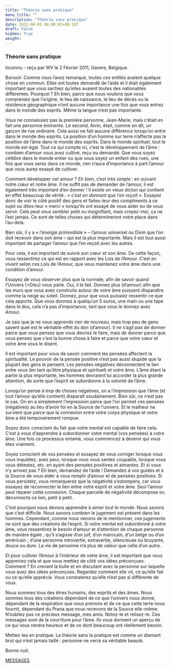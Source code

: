 ```yaml
---
title: "Théorie sans pratique"
menu_title: ""
description: "Théorie sans pratique"
date: 2022-06-01 06:00:01+00:187
draft: False
hidden: True
weight:
---
```

### Théorie sans pratique

Inconnu - reçu par WV le 2 Février 2011, Gavere, Belgique.

Bonsoir. Comme vous l’avez remarqué, toutes ces entités avaient quelque chose en commun. Elles ont toutes demandé de l’aide et il était également important que vous sachiez qu’elles avaient toutes des nationalités différentes. Pourquoi ? Eh bien, parce que nous voulons que vous compreniez que l’origine, le lieu de naissance, le lieu de décès ou la résidence géographique n’ont aucune importance une fois que vous entrez dans le monde des esprits. Même la langue n’est pas importante.

Vous ne connaissiez pas la première personne, Jean-Marie, mais c’était en fait une personne éminente. Le second, Alvin, était, comme on dit, un garçon de rue ordinaire. Cela aussi ne fait aucune différence lorsqu’on entre dans le monde des esprits. La position d’un homme sur terre n’affecte pas la position de l’âme dans le monde des esprits. Dans le monde spirituel, tout le monde est égal. Tout ce qui compte ici, c’est le développement de l’âme : combien d’amour vous avez cultivé, reçu ou demandé. Que vous soyez célèbre dans le monde entier ou que vous soyez un enfant des rues, une fois que vous serez dans ce monde, rien n’aura d’importance à part l’amour que vous aurez essayé de cultiver.

Comment développer cet amour ? Eh bien, c’est très simple : en suivant notre cœur et notre âme. Il ne suffit pas de demander de l’amour, il est également très important d’en donner ! Il existe un vieux dicton qui contient en effet beaucoup de vérité : *« c’est en donnant que l’on reçoit »*. Essayez donc de voir le côté positif des gens et faites-leur des compliments à ce sujet ou dites-leur « merci » lorsqu’ils ont essayé de vous aider ou de vous servir. Cela peut vous sembler petit ou insignifiant, mais croyez-moi, ça ne l’est jamais. Ce sont de telles choses qui détermineront votre place dans l’au-delà.

Bien sûr, il y a *« l’énergie primordiale »* – l’amour universel ou Divin que l’on doit recevoir dans son âme – qui est la plus importante. Mais il est tout aussi important de partager l’amour que l’on reçoit avec les autres.

Pour cela, il est important de suivre son cœur et son âme. De cette façon, vous ressentirez ce qui est en rapport avec les Lois de l’Amour. C’est en vivant selon ces Lois de l’Amour, que vous maintenez votre âme dans une condition d’amour.

Essayez de vous observer plus que la normale, afin de savoir quand l’Univers (=Dieu) vous parle. Oui, il le fait. Donnez plus (d’amour) afin que les murs que vous avez construits autour de votre âme puissent disparaître comme la neige au soleil. Donnez, pour que vous puissiez ressentir ce que cela apporte. Que vous donniez à quelqu’un 5 euros, une main ou une tape dans le dos, cela n’a pas d’importance, tant que vous le donnez avec Amour.

Je sais que je ne vous apprends rien de nouveau, mais trop peu de gens savent quel est le véritable effet du don (d’amour). Il ne s’agit pas de donner parce que vous pensez que vous devriez le faire, mais de donner parce que vous pensez que c’est la bonne chose à faire et parce que votre cœur et votre âme vous le disent.

Il est important pour vous de savoir comment les pensées affectent la spiritualité. Le pouvoir de la pensée positive n’est pas aussi stupide que la plupart des gens le pensent. Les pensées négatives déconnectent le lien entre vous (en tant qu’être physique et spirituel) et votre âme. L’âme étant la partie la plus importante, les hommes devraient lui accorder la plus grande attention, de sorte que l’esprit se subordonne à la volonté de l’âme.

Lorsqu’on pense à trop de choses négatives, on a l’impression que l’âme (et tout l’amour qu’elle contient) disparaît soudainement. Bien sûr, ce n’est pas le cas. On en a simplement l’impression parce que l’on permet ces pensées (négatives) au lieu d’avoir foi en la Source de l’univers. Et le malheur ne survient que parce que la connexion entre votre corps physique et votre âme a été temporairement rompue.

Soyez donc conscient du fait que votre mental est capable de faire cela. C’est à vous d’apprendre à subordonner votre mental (vos pensées) à votre âme. Une fois ce processus entamé, vous commencez à devenir qui vous êtes vraiment.

Soyez conscient de vos pensées et essayez de vous corriger lorsque vous vous inquiétez, avez peur, lorsque vous vous sentez coupable, lorsque vous vous détestez, etc. en ayant des pensées positives et aimantes. Et si vous n’y arrivez pas ? Eh bien, demandez de l’aide ! Demandez à vos guides et à la Source de vous aider à vous remplir d’amour et de pensées positives. Si vous persistez, vous remarquerez que la négativité s’estompera, car vous essayez de reconnecter le lien entre votre esprit et votre âme. Seul l’amour peut réparer cette connexion. Chaque parcelle de négativité décompose ou déconnecte ce lien, petit à petit.

C’est pourquoi nous devons apprendre à aimer tout le monde. Nous savons que c’est difficile. Nous savons combien le jugement est présent dans les hommes. Cependant, comme nous venons de le mentionner, ces jugements ne sont que des créations de l’esprit. Si votre mental est subordonné à votre âme, vous ressentirez le besoin d’amour et d’attention de chaque personne de manière égale ; qu’il s’agisse d’un juif, d’un marocain, d’un belge ou d’un américain ; d’une personne introvertie, extravertie, silencieuse ou bruyante, douce ou dure. La vie de personne n’a plus de valeur que celle d’un autre.

Et pour cultiver l’Amour à l’intérieur de votre âme, il est important que vous appreniez cela et que vous mettiez de côté vos idées préconçues. Comment ? En crevant la bulle et en discutant avec la personne sur laquelle vous avez des idées préconçues. Regardez comment elle vit, ce qu’elle fait ou ce qu’elle apprécie. Vous constaterez qu’elle n’est pas si différente de vous.

Nous sommes tous des êtres humains, des esprits et des âmes. Nous sommes tous des créations dépendant de ce que l’univers nous donne, dépendant de la respiration que nous prenons et de ce que cette terre nous fournit, dépendant du Prana que nous recevons de la Source elle-même. N’oubliez pas ce précieux message, mes amis. Notez-le et relisez-le. Ces messages sont de la nourriture pour l’âme. Ils vous donnent un aperçu de ce qui vous rendra heureux et de ce dont beaucoup ont réellement besoin.

Mettez-les en pratique. La théorie sans la pratique est comme un diamant brut qui n’est jamais taillé : personne ne verra sa véritable beauté.

Bonne nuit.

[MESSAGES](fr-contemporary-messages/fr-contemporary-messages-by-date-order/fr-contemporary-messages-2011/)
